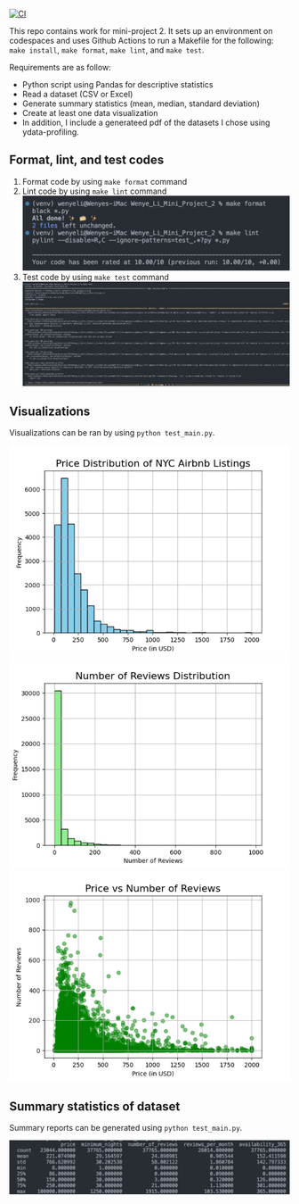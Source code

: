 [![CI](https://github.com/nogibjj/Wenye_Li_Mini_Project_2/actions/workflows/cicd.yml/badge.svg)](https://github.com/nogibjj/Wenye_Li_Mini_Project_2/actions/workflows/cicd.yml)

This repo contains work for mini-project 2. It sets up an environment on codespaces and uses Github Actions to run a Makefile for the following: `make install`, `make format`, `make lint`, and `make test`.

Requirements are as follow:

- Python script using Pandas for descriptive statistics
- Read a dataset (CSV or Excel)
- Generate summary statistics (mean, median, standard deviation)
- Create at least one data visualization
- In addition, I include a generateed pdf of the datasets I chose using ydata-profiling.

## Format, lint, and test codes

1. Format code by using `make format` command
2. Lint code by using `make lint` command
   ![Format and Lint Image](Format_Lint.png)
3. Test code by using `make test` command
   ![Test Image](Test.png)

## Visualizations

Visualizations can be ran by using `python test_main.py`.

![Vis Image 1](Figure_1.png)
![Vis Image 2](Figure_2.png)
![Vis Image 3](Figure_3.png)

## Summary statistics of dataset

Summary reports can be generated using `python test_main.py`.

![Stats Image 3](stats.png)
